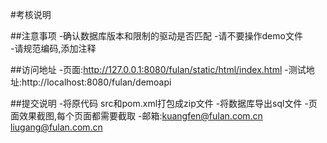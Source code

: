 #考核说明

##注意事项
  -确认数据库版本和限制的驱动是否匹配
  -请不要操作demo文件  
  -请规范编码,添加注释

##访问地址
 -页面:http://127.0.0.1:8080/fulan/static/html/index.html
 -测试地址:http://localhost:8080/fulan/demoapi
  
##提交说明
 -将原代码 src和pom.xml打包成zip文件
 -将数据库导出sql文件
 -页面效果截图,每个页面都需要截取 
 -邮箱:kuangfen@fulan.com.cn  liugang@fulan.com.cn
